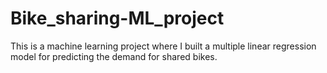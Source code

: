 # Bike_sharing-ML_project
This is a machine learning project where I built a multiple linear regression model for predicting the demand for shared bikes.
